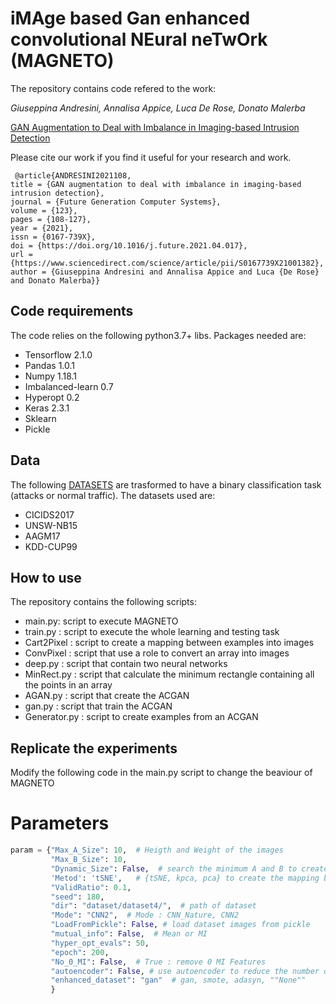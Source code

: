 # iMAge based Gan enhanced convolutional NEural neTwOrk  (MAGNETO)


The repository contains code refered to the work:

_Giuseppina Andresini, Annalisa Appice, Luca De Rose, Donato Malerba_

[GAN Augmentation to Deal with Imbalance in Imaging-based  Intrusion Detection](https://www.sciencedirect.com/science/article/pii/S0167739X21001382) 

Please cite our work if you find it useful for your research and work.
```
 @article{ANDRESINI2021108,
title = {GAN augmentation to deal with imbalance in imaging-based intrusion detection},
journal = {Future Generation Computer Systems},
volume = {123},
pages = {108-127},
year = {2021},
issn = {0167-739X},
doi = {https://doi.org/10.1016/j.future.2021.04.017},
url = {https://www.sciencedirect.com/science/article/pii/S0167739X21001382},
author = {Giuseppina Andresini and Annalisa Appice and Luca {De Rose} and Donato Malerba}}
```



## Code requirements
The code relies on the following python3.7+ libs.
Packages needed are:
* Tensorflow 2.1.0
* Pandas 1.0.1
* Numpy 1.18.1
* Imbalanced-learn 0.7
* Hyperopt 0.2
* Keras 2.3.1
* Sklearn
* Pickle

## Data
The following [DATASETS](https://drive.google.com/drive/folders/1lzl_O29ewRwfiRjV3g4m69ot0pLQYJy3?usp=sharing) are trasformed to have a binary classification task (attacks or normal traffic).
The datasets used are:
* CICIDS2017
* UNSW-NB15
* AAGM17
* KDD-CUP99

## How to use

The repository contains the following scripts:
* main.py:  script to execute MAGNETO 
* train.py : script to execute the whole learning and testing task
* Cart2Pixel : script to create a mapping between examples into images
* ConvPixel : script that use a role to convert an array into images
* deep.py :  script that contain two neural networks
* MinRect.py : script that calculate the minimum rectangle containing all the points in an array
* AGAN.py : script that create the ACGAN
* gan.py : script that train the ACGAN
* Generator.py : script to create examples from an ACGAN

## Replicate the experiments
Modify the following code in the main.py script to change the beaviour of MAGNETO

# Parameters
```python
param = {"Max_A_Size": 10,  # Heigth and Weight of the images
         "Max_B_Size": 10, 
         "Dynamic_Size": False,  # search the minimum A and B to create 0 Collisions
         'Metod': 'tSNE',   # {tSNE, kpca, pca} to create the mapping between examples and images 
         "ValidRatio": 0.1, 
         "seed": 180,
         "dir": "dataset/dataset4/",  # path of dataset
         "Mode": "CNN2",  # Mode : CNN_Nature, CNN2
         "LoadFromPickle": False, # load dataset images from pickle
         "mutual_info": False,  # Mean or MI
         "hyper_opt_evals": 50, 
         "epoch": 200,
         "No_0_MI": False,  # True : remove 0 MI Features
         "autoencoder": False, # use autoencoder to reduce the number of features
         "enhanced_dataset": "gan"  # gan, smote, adasyn, ""None""
         }
```









